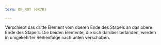 ```yaml
---
term: OP_ROT (0X7B)

---
```

Verschiebt das dritte Element vom oberen Ende des Stapels an das obere Ende des Stapels. Die beiden Elemente, die sich darüber befanden, werden in umgekehrter Reihenfolge nach unten verschoben.